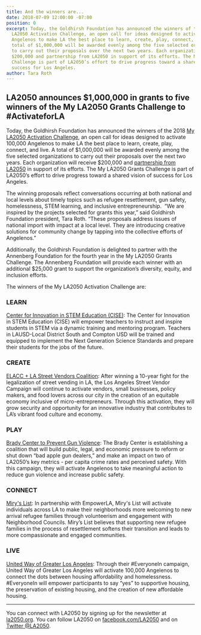 ```yaml
---
title: And the winners are...
date: 2018-07-09 12:00:00 -07:00
position: 0
excerpt: Today, the Goldhirsh Foundation has announced the winners of the 2018 My
  LA2050 Activation Challenge, an open call for ideas designed to activate 100,000
  Angelenos to make LA the best place to learn, create, play, connect, and live. A
  total of $1,000,000 will be awarded evenly among the five selected organizations
  to carry out their proposals over the next two years. Each organization will receive
  $200,000 and partnership from LA2050 in support of its efforts. The My LA2050 Grants
  Challenge is part of LA2050’s effort to drive progress toward a shared vision of
  success for Los Angeles.
author: Tara Roth
---
```


## LA2050 announces $1,000,000 in grants to five winners of the My LA2050 Grants Challenge to #ActivateforLA

Today, the Goldhirsh Foundation has announced the winners of the 2018 [My LA2050 Activation Challenge](https://activation.la2050.org/), an open call for ideas designed to activate 100,000 Angelenos to make LA the best place to learn, create, play, connect, and live. A total of $1,000,000 will be awarded evenly among the five selected organizations to carry out their proposals over the next two years. Each organization will receive $200,000 and [partnership from LA2050](https://activation.la2050.org/about/#la2050-partnership) in support of its efforts. The My LA2050 Grants Challenge is part of LA2050’s effort to drive progress toward a shared vision of success for Los Angeles.

The winning proposals reflect conversations occurring at both national and local levels about timely topics such as refugee resettlement, gun safety, homelessness, STEM learning, and inclusive entrepreneurship.  “We are inspired by the projects selected for grants this year,” said Goldhirsh Foundation president, Tara Roth. “These proposals address issues of national import with impact at a local level. They are introducing creative solutions for community change by tapping into the collective efforts of Angelenos.”

Additionally, the Goldhirsh Foundation is delighted to partner with the Annenberg Foundation for the fourth year in the My LA2050 Grants Challenge. The Annenberg Foundation will provide each winner with an additional $25,000 grant to support the organization’s diversity, equity, and inclusion efforts.

The winners of the My LA2050 Activation Challenge are:

### LEARN

[Center for Innovation in STEM Education (CISE)](https://activation.la2050.org/learn/center-for-innovation-in-stem-education-cise/): The Center for Innovation in STEM Education (CISE) will empower teachers to instruct and inspire students in STEM via a dynamic training and mentoring program. Teachers in LAUSD\-Local District South and Compton USD will be trained and equipped to implement the Next Generation Science Standards and prepare their students for the jobs of the future.

### CREATE

[ELACC + LA Street Vendors Coalition](https://activation.la2050.org/create/east-la-community-corporation-elacc/): After winning a 10\-year fight for the legalization of street vending in LA, the Los Angeles Street Vendor Campaign will continue to activate vendors, small businesses, policy makers, and food lovers across our city in the creation of an equitable economy inclusive of micro\-entrepreneurs. Through this activation, they will grow security and opportunity for an innovative industry that contributes to LA’s vibrant food culture and economy.

### PLAY

[Brady Center to Prevent Gun Violence](https://activation.la2050.org/play/the-brady-center-to-prevent-gun-violence/): The Brady Center is establishing a coalition that will build public, legal, and economic pressure to reform or shut down “bad apple gun dealers,” and make an impact on two of LA2050’s key metrics \- per capita crime rates and perceived safety. With this campaign, they will activate Angelenos to take meaningful action to reduce gun violence and increase public safety.

### CONNECT

[Miry's List](https://activation.la2050.org/connect/mirys-list/): In partnership with EmpowerLA, Miry's List will activate individuals across LA to make their neighborhoods more welcoming to new arrival refugee families through volunteerism and engagement with Neighborhood Councils. Miry’s List believes that supporting new refugee families in the process of resettlement softens their transition and leads to more compassionate and engaged communities.

### LIVE

[United Way of Greater Los Angeles](https://activation.la2050.org/live/united-way-of-greater-los-angeles/): Through their #EveryoneIn campaign, United Way of Greater Los Angeles will activate 100,000 Angelenos to connect the dots between housing affordability and homelessness. #EveryoneIn will empower participants to say “yes” to supportive housing, the preservation of existing housing, and the creation of new affordable housing.

* * *

You can connect with LA2050 by signing up for the newsletter at [la2050.org](http://la2050.org). You can follow LA2050 on [facebook.com/LA2050](https://facebook.com/LA2050) and on [Twitter @LA2050](https://twitter.com/la2050).
